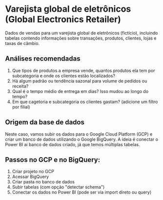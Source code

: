 # Varejista global de eletrônicos (Global Electronics Retailer)

Dados de vendas para um varejista global de eletrônicos (fictício), incluindo tabelas
contendo informações sobre transações, produtos, clientes, lojas e taxas de câmbio.

## Análises recomendadas

1. Que tipos de produtos a empresa vende, quantos produtos ela tem por subcategoria e onde os clientes estão localizados?
2. Há algum padrão ou tendência sazonal para volume de pedidos ou receita?
3. Qual é o tempo médio de entrega em dias? Isso mudou ao longo do tempo?
4. Em que cagetoria e subcategoria os clientes gastam? (adicione um filtro por filial)

## Origem da base de dados

Neste caso, vamos subir os dados para o Google Cloud Platform (GCP) e criar um
banco de dados utilizando o Google BigQuery. A ideia é conectar o Power BI
ai banco de dados criado, já que temos múltiplas tabelas.

## Passos no GCP e no BigQuery:

1. Criar projeto no GCP
2. Acessar BigQuery
3. Criar pasta no banco de dados
4. Subir tabelas (com opção "detectar schema")
5. Conectar os dados no Power BI (pode ser via import direto ou query)